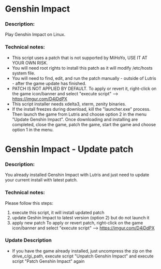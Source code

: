 # Genshin Impact

### Description:
Play Genshin Impact on Linux.

### Technical notes:
- This script uses a patch that is not supported by MiHoYo, USE IT AT YOUR OWN RISK.
- You will need root rights to install this patch as it will modify /etc/hosts system file.
- You will need to find, edit, and run the patch manually - outside of Lutris - after the game update has finished.
- PATCH IS NOT APPLIED BY DEFAULT. To apply or revert it, right-click on the game icon/banner and select "execute script" --> https://imgur.com/D4jDdPX
- This script installer needs xdelta3, xterm, zenity binaries.
- If the install freezes during download, kill the "launcher.exe" process. Then launch the game from Lutris and choose option 2 in the menu "Update Genshin Impact". Once downloading and installing are completed, close the game, patch the game, start the game and choose option 1 in the menu.

# Genshin Impact - Update patch

### Description:
You already installed Genshin Impact with Lutris and just need to update your current install with latest patch.

### Technical notes:
Please follow this steps:
1) execute this script, it will install updated patch
2) update Geshin Impact to latest version (option 2) but do not launch it
3) apply new patch
To apply or revert patch, right-click on the game icon/banner and select "execute script" --> https://imgur.com/D4jDdPX

### Update Description
- If you have the game already installed, just uncompress the zip on the drive_c/gi_path, execute script "Unpatch Genshin Impact" and execute script "Patch Genshin Impact" again